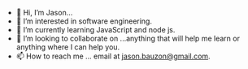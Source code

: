 - 👋 Hi, I’m Jason...
- 👀 I’m interested in software engineering.
- 🌱 I’m currently learning JavaScript and node js.
- 💞️ I’m looking to collaborate on ...anything that will help me learn or anything where I can help you.
- 📫 How to reach me ... email at jason.bauzon@gmail.com.

<!---
jcb3-0/jcb3-0 is a ✨ special ✨ repository because its `README.md` (this file) appears on your GitHub profile.
You can click the Preview link to take a look at your changes.
--->
